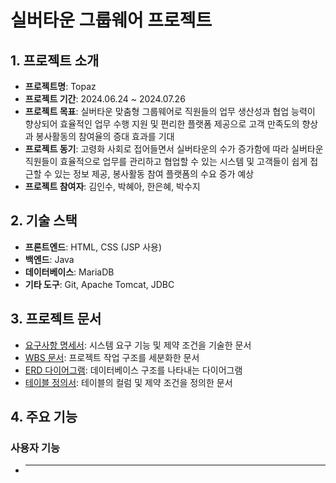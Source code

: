 # 실버타운 그룹웨어 프로젝트

## 1. 프로젝트 소개
- **프로젝트명**: Topaz
- **프로젝트 기간**: 2024.06.24 ~ 2024.07.26
- **프로젝트 목표**: 실버타운 맞춤형 그룹웨어로 직원들의 업무 생산성과 협업 능력이 향상되어 효율적인 업무 수행 지원 및 편리한 플랫폼 제공으로 고객 만족도의 향상과 봉사활동의 참여율의 증대 효과를 기대
- **프로젝트 동기**: 고령화 사회로 접어들면서 실버타운의 수가 증가함에 따라 실버타운 직원들이 효율적으로 업무를 관리하고 협업할 수 있는 시스템 및 고객들이 쉽게 접근할 수 있는 정보 제공, 봉사활동 참여 플랫폼의 수요 증가 예상
- **프로젝트 참여자**: 김인수, 박혜아, 한은혜, 박수지 

## 2. 기술 스택
- **프론트엔드**: HTML, CSS (JSP 사용)
- **백엔드**: Java 
- **데이터베이스**: MariaDB
- **기타 도구**: Git, Apache Tomcat, JDBC

## 3. 프로젝트 문서
- [요구사항 명세서](https://github.com/Guinsu/GDJ80-TeamB-topaz/blob/main/topaz/src/main/resources/static/document/%EC%9A%94%EA%B5%AC%EC%82%AC%ED%95%AD%EB%AA%85%EC%84%B8%EC%84%9C.jpg): 시스템 요구 기능 및 제약 조건을 기술한 문서
- [WBS 문서](https://github.com/Guinsu/GDJ80-TeamB-topaz/blob/main/topaz/src/main/resources/static/document/WBS.jpg): 프로젝트 작업 구조를 세분화한 문서
- [ERD 다이어그램](https://github.com/Guinsu/GDJ80-TeamB-topaz/blob/main/topaz/src/main/resources/static/document/04.%20ERD(GDJ80_Team%20B).png): 데이터베이스 구조를 나타내는 다이어그램
- [테이블 정의서](https://docs.google.com/spreadsheets/d/1wTRTSSpyEERgcNskOXebz4BFeypHOJ5HmzukkMMTu-I/edit?gid=619662548#gid=619662548): 테이블의 컬럼 및 제약 조건을 정의한 문서

## 4. 주요 기능
### 사용자 기능
- ****
 
